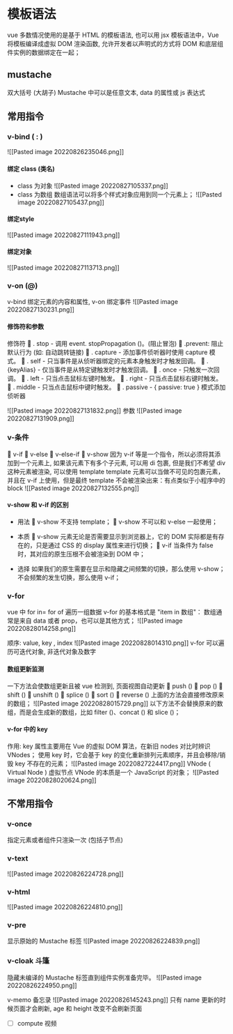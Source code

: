 # 模板语法
vue 多数情况使用的是基于 HTML 的模板语法, 也可以用 jsx
模板语法中，Vue 将模板编译成虚拟 DOM 渲染函数, 允许开发者以声明式的方式将 DOM 和底层组件实例的数据绑定在一起；

## mustache
双大括号 (大胡子)
Mustache 中可以是任意文本, data 的属性或 js 表达式

## 常用指令
### v-bind  ( : )
![[Pasted image 20220826235046.png]]

#### 绑定 class (类名)
- class 为对象
![[Pasted image 20220827105337.png]]
- class 为数组
数组语法可以将多个样式对象应用到同一个元素上；
![[Pasted image 20220827105437.png]]

#### 绑定style
![[Pasted image 20220827111943.png]]

#### 绑定对象
![[Pasted image 20220827113713.png]]

### v-on (@)
v-bind 绑定元素的内容和属性, v-on 绑定事件
![[Pasted image 20220827130231.png]]
#### 修饰符和参数
修饰符
 . stop - 调用 event. stopPropagation ()。(阻止冒泡)
 .prevent: 阻止默认行为 (如: 自动跳转链接)
 . capture - 添加事件侦听器时使用 capture 模式。 
 . self - 只当事件是从侦听器绑定的元素本身触发时才触发回调。 
 .{keyAlias} - 仅当事件是从特定键触发时才触发回调。 
 . once - 只触发一次回调。 
 . left - 只当点击鼠标左键时触发。 
 . right - 只当点击鼠标右键时触发。 
 . middle - 只当点击鼠标中键时触发。 
 . passive - { passive: true } 模式添加侦听器

![[Pasted image 20220827131832.png]]
参数
![[Pasted image 20220827131909.png]]

### v-条件
 v-if 
 v-else 
 v-else-if 
 v-show
因为 v-if 等是一个指令，所以必须将其添加到一个元素上, 如果该元素下有多个子元素, 可以用 di 包裹, 但是我们不希望 div 这种元素被渲染, 可以使用 template
template 元素可以当做不可见的包裹元素，并且在 v-if 上使用，但是最终 template 不会被渲染出来：有点类似于小程序中的 block
![[Pasted image 20220827132555.png]]
#### v-show 和 v-if 的区别
- 用法
 v-show 不支持 template； 
 v-show 不可以和 v-else 一起使用；
- 本质
 v-show 元素无论是否需要显示到浏览器上，它的 DOM 实际都是有存在的，只是通过 CSS 的 display 属性来进行切换； 
 v-if 当条件为 false 时，其对应的原生压根不会被渲染到 DOM 中；

- 选择
如果我们的原生需要在显示和隐藏之间频繁的切换，那么使用 v-show；不会频繁的发生切换，那么使用 v-if；

### v-for
vue 中 for in= for of   遍历一组数据
v-for 的基本格式是 "item in 数组"：
数组通常是来自 data 或者 prop，也可以是其他方式；
![[Pasted image 20220828014258.png]]

顺序: value, key , index
![[Pasted image 20220828014310.png]]
v-for 可以遍历可迭代对象, 非迭代对象及数字

#### 数组更新监测
一下方法会使数组更新且被 vue 检测到, 页面视图自动更新
 push () 
 pop () 
 shift () 
 unshift () 
 splice () 
 sort () 
 reverse ()
上面的方法会直接修改原来的数组；
![[Pasted image 20220828015729.png]]
以下方法不会替换原来的数组，而是会生成新的数组，比如 filter ()、concat () 和 slice ()；

#### v-for 中的 key
作用:
key 属性主要用在 Vue 的虚拟 DOM 算法，在新旧 nodes 对比时辨识 VNodes；
使用 key 时，它会基于 key 的变化重新排列元素顺序，并且会移除/销毁 key 不存在的元素；
![[Pasted image 20220827224417.png]]
VNode ( Virtual Node ) 虚拟节点
VNode 的本质是一个 JavaScript 的对象；
![[Pasted image 20220828020624.png]]

## 不常用指令
### v-once
指定元素或者组件只渲染一次 (包括子节点)
### v-text
![[Pasted image 20220826224728.png]]

### v-html
![[Pasted image 20220826224810.png]]

### v-pre
显示原始的 Mustache 标签
![[Pasted image 20220826224839.png]]

### v-cloak 斗篷
隐藏未编译的 Mustache 标签直到组件实例准备完毕。
![[Pasted image 20220826224950.png]]

v-memo  备忘录
![[Pasted image 20220826145243.png]]
只有 name 更新的时候页面才会刷新, age 和 height 改变不会刷新页面




- [ ] compute 视频
